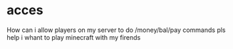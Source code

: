 # acces
How can i allow players on my server to do /money/bal/pay commands pls help i whant to play minecraft with my firends
